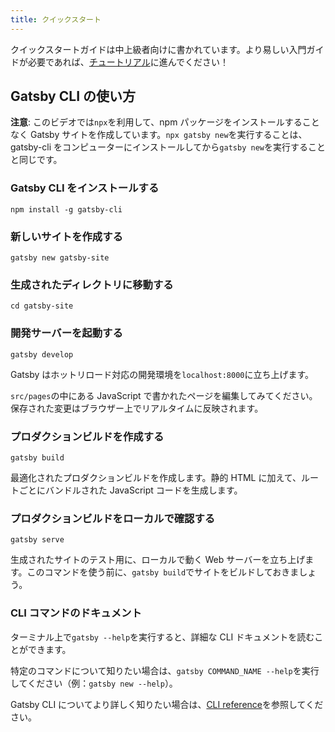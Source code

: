 ```yaml
---
title: クイックスタート
---
```


クイックスタートガイドは中上級者向けに書かれています。より易しい入門ガイドが必要であれば、[チュートリアル](/tutorial/)に進んでください！

## Gatsby CLI の使い方

<EggheadEmbed
  lessonLink="https://egghead.io/lessons/gatsby-quick-start-with-gatsby-create-develop-and-build-gatsby-sites-from-the-command-line"
  lessonTitle="Quick Start with Gatsby: Create, Develop, and Build Gatsby Sites From the Command Line"
/>

**注意**: このビデオでは`npx`を利用して、npm パッケージをインストールすることなく Gatsby サイトを作成しています。`npx gatsby new`を実行することは、gatsby-cli をコンピューターにインストールしてから`gatsby new`を実行することと同じです。

### Gatsby CLI をインストールする

```shell
npm install -g gatsby-cli
```

### 新しいサイトを作成する

```shell
gatsby new gatsby-site
```

### 生成されたディレクトリに移動する

```shell
cd gatsby-site
```

### 開発サーバーを起動する

```shell
gatsby develop
```

Gatsby はホットリロード対応の開発環境を`localhost:8000`に立ち上げます。

`src/pages`の中にある JavaScript で書かれたページを編集してみてください。保存された変更はブラウザー上でリアルタイムに反映されます。

### プロダクションビルドを作成する

```shell
gatsby build
```

最適化されたプロダクションビルドを作成します。静的 HTML に加えて、ルートごとにバンドルされた JavaScript コードを生成します。

### プロダクションビルドをローカルで確認する

```shell
gatsby serve
```

生成されたサイトのテスト用に、ローカルで動く Web サーバーを立ち上げます。このコマンドを使う前に、`gatsby build`でサイトをビルドしておきましょう。

### CLI コマンドのドキュメント

ターミナル上で`gatsby --help`を実行すると、詳細な CLI ドキュメントを読むことができます。

特定のコマンドについて知りたい場合は、`gatsby COMMAND_NAME --help`を実行してください（例：`gatsby new --help`）。

Gatsby CLI についてより詳しく知りたい場合は、[CLI reference](/docs/gatsby-cli/)を参照してください。
